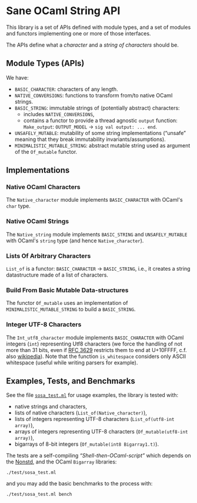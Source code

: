 
Sane OCaml String API
=====================


This library is a set of APIs defined with module types, and a set of
modules and functors implementing one or more of those interfaces.

The APIs define what a *character* and a *string of characters* should
be.

Module Types (APIs)
-------------------

We have:

- `BASIC_CHARACTER`: characters of any length.
- `NATIVE_CONVERSIONS`: functions to transform from/to native OCaml
  strings.
- `BASIC_STRING`: immutable strings of (potentially abstract)
  characters:
    - includes `NATIVE_CONVERSIONS`,
    - contains a functor to provide a thread agnostic `output` function:
    `Make_output`: `OUTPUT_MODEL` → `sig val output: ... end`.
- `UNSAFELY_MUTABLE`: mutability of some string implementations
  (“unsafe” meaning that they break immutability
  invariants/assumptions).
- `MINIMALISTIC_MUTABLE_STRING`: abstract mutable string used as
  argument of the `Of_mutable` functor.

Implementations
---------------

### Native OCaml Characters

The `Native_character` module implements `BASIC_CHARACTER` with
OCaml's `char` type.

### Native OCaml Strings

The `Native_string` module implements `BASIC_STRING` and
`UNSAFELY_MUTABLE` with OCaml's `string` type (and hence
`Native_character`).

### Lists Of Arbitrary Characters

`List_of` is a functor: `BASIC_CHARACTER` → `BASIC_STRING`, i.e., it creates a
string datastructure made of a list of characters.

### Build From Basic Mutable Data-structures

The functor `Of_mutable` uses an implementation of
`MINIMALISTIC_MUTABLE_STRING` to build a `BASIC_STRING`.

### Integer UTF-8 Characters

The `Int_utf8_character` module implements `BASIC_CHARACTER` with
OCaml integers (`int`) representing Utf8 characters (we force the
handling of not more than 31 bits, even if [RFC 3629][RFC3629]
restricts them to end at U+10FFFF, c.f. also
[wikipedia][wikipedia:UTF-8]). Note that the function `is_whitespace` considers
only ASCII whitespace (useful while writing parsers for example).

Examples, Tests, and Benchmarks
-------------------------------

See the file [`sosa_test.ml`](test/sosa_test.ml) for usage examples, the
library is tested with:

- native strings and characters,
- lists of native characters (`List_of(Native_character)`),
- lists of integers representing UTF-8 characters (`List_of(utf8-int array)`),
- arrays of integers representing UTF-8 characters (`Of_mutable(utf8-int array)`),
- bigarrays of 8-bit integers (`Of_mutable(int8 Bigarray1.t)`).

The tests are a self-compiling *“Shell-then-OCaml-script”* which
depends on the [Nonstd](https://bitbucket.org/smondet/nonstd), and the OCaml
`Bigarray` libraries:

    ./test/sosa_test.ml

and you may add the basic benchmarks to the process with:

    ./test/sosa_test.ml bench

[wikipedia:UTF-8]: http://en.wikipedia.org/wiki/UTF-8
[RFC3629]: http://tools.ietf.org/html/rfc3629

